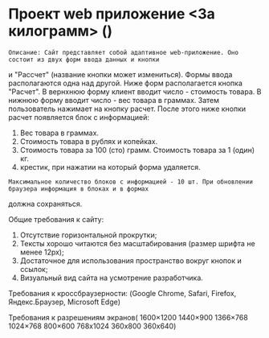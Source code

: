
# Проект web приложение <За килограмм> (<Per kilogram>)

    Описание: Сайт представляет собой адаптивное web-приложение. Оно состоит из двух форм ввода данных и кнопки 
и "Рассчет" (название кнопки может измениться). Формы ввода располагаются одна над другой. Ниже форм располагается кнопка "Расчет". В вернхнюю форму клиент вводит число - стоимость товара. В нижнюю форму вводит число - вес товара в граммах. Затем пользователь нажимает на кнопку расчет. После этого ниже кнопки расчет появляется блок с информацией:    
  1. Вес товара в граммах. 
  2. Стоимость товара в рублях и копейках. 
  3. Стоимость товара за 100 (сто) грамм. Стоимость товара за 1 (один) кг. 
  4. крестик, при нажатии на который форма удаляется.

    Максимальное количество блоков с информацией - 10 шт. При обновлении браузера информация в блоках и в формах 
должна сохраняться. 

  Общие требования к сайту: 
  1. Отсутствие горизонтальной прокрутки;
  2. Тексты хорошо читаются без масштабирования (размер шрифта не менее 12px);
  3. Достаточное для использования пространство вокруг кнопок и ссылок;
  4. Визуальный вид сайта на усмотрение разработчика.

Требования к кроссбраузерности: (Google Chrome, Safari, Firefox,	Яндекс.Браузер,	Microsoft Edge)

Требования к разрешениям экранов( 1600×1200	1440×900	1366×768	1024×768	800×600 768x1024 360x800 360x640)

